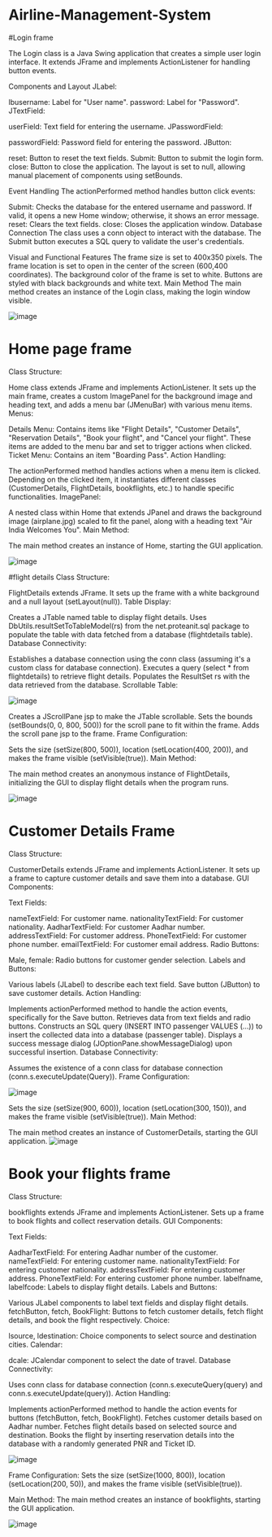 # Airline-Management-System
   #Login frame

   The Login class is a Java Swing application that creates a simple user login interface. It extends JFrame and implements ActionListener for handling button events.

Components and Layout
JLabel:

lbusername: Label for "User name".
password: Label for "Password".
JTextField:

userField: Text field for entering the username.
JPasswordField:

passwordField: Password field for entering the password.
JButton:

reset: Button to reset the text fields.
Submit: Button to submit the login form.
close: Button to close the application.
The layout is set to null, allowing manual placement of components using setBounds.

Event Handling
The actionPerformed method handles button click events:

Submit: Checks the database for the entered username and password. If valid, it opens a new Home window; otherwise, it shows an error message.
reset: Clears the text fields.
close: Closes the application window.
Database Connection
The class uses a conn object to interact with the database. The Submit button executes a SQL query to validate the user's credentials.

Visual and Functional Features
The frame size is set to 400x350 pixels.
The frame location is set to open in the center of the screen (600,400 coordinates).
The background color of the frame is set to white.
Buttons are styled with black backgrounds and white text.
Main Method
The main method creates an instance of the Login class, making the login window visible.

![image](https://github.com/Sonamkandari/Airline-Management-System/assets/145662567/3804a669-6834-4ad0-97f2-ab8cd7aee9e3)

# Home page frame
Class Structure:

Home class extends JFrame and implements ActionListener.
It sets up the main frame, creates a custom ImagePanel for the background image and heading text, and adds a menu bar (JMenuBar) with various menu items.
Menus:

Details Menu: Contains items like "Flight Details", "Customer Details", "Reservation Details", "Book your flight", and "Cancel your flight". These items are added to the menu bar and set to trigger actions when clicked.
Ticket Menu: Contains an item "Boarding Pass".
Action Handling:

The actionPerformed method handles actions when a menu item is clicked. Depending on the clicked item, it instantiates different classes (CustomerDetails, FlightDetails, bookflights, etc.) to handle specific functionalities.
ImagePanel:

A nested class within Home that extends JPanel and draws the background image (airplane.jpg) scaled to fit the panel, along with a heading text "Air India Welcomes You".
Main Method:

The main method creates an instance of Home, starting the GUI application.

![image](https://github.com/Sonamkandari/Airline-Management-System/assets/145662567/fee8fae0-223d-412e-aa0a-7ea000ea4057)


#flight details
Class Structure:

FlightDetails extends JFrame.
It sets up the frame with a white background and a null layout (setLayout(null)).
Table Display:

Creates a JTable named table to display flight details.
Uses DbUtils.resultSetToTableModel(rs) from the net.proteanit.sql package to populate the table with data fetched from a database (flightdetails table).
Database Connectivity:

Establishes a database connection using the conn class (assuming it's a custom class for database connection).
Executes a query (select * from flightdetails) to retrieve flight details.
Populates the ResultSet rs with the data retrieved from the database.
Scrollable Table:

![image](https://github.com/Sonamkandari/Airline-Management-System/assets/145662567/5d875e39-b241-4b0f-82c7-035bca0db015)


Creates a JScrollPane jsp to make the JTable scrollable.
Sets the bounds (setBounds(0, 0, 800, 500)) for the scroll pane to fit within the frame.
Adds the scroll pane jsp to the frame.
Frame Configuration:

Sets the size (setSize(800, 500)), location (setLocation(400, 200)), and makes the frame visible (setVisible(true)).
Main Method:

The main method creates an anonymous instance of FlightDetails, initializing the GUI to display flight details when the program runs.

![image](https://github.com/Sonamkandari/Airline-Management-System/assets/145662567/e272c608-2d86-4f4c-82e1-1500b275f08c)

# Customer Details Frame
Class Structure:

CustomerDetails extends JFrame and implements ActionListener.
It sets up a frame to capture customer details and save them into a database.
GUI Components:

Text Fields:

nameTextField: For customer name.
nationalityTextField: For customer nationality.
AadharTextField: For customer Aadhar number.
addressTextField: For customer address.
PhoneTextField: For customer phone number.
emailTextField: For customer email address.
Radio Buttons:

Male, female: Radio buttons for customer gender selection.
Labels and Buttons:

Various labels (JLabel) to describe each text field.
Save button (JButton) to save customer details.
Action Handling:

Implements actionPerformed method to handle the action events, specifically for the Save button.
Retrieves data from text fields and radio buttons.
Constructs an SQL query (INSERT INTO passenger VALUES (...)) to insert the collected data into a database (passenger table).
Displays a success message dialog (JOptionPane.showMessageDialog) upon successful insertion.
Database Connectivity:

Assumes the existence of a conn class for database connection (conn.s.executeUpdate(Query)).
Frame Configuration:

![image](https://github.com/Sonamkandari/Airline-Management-System/assets/145662567/5f7f2fea-c228-48cb-b866-149ea18eec51)


Sets the size (setSize(900, 600)), location (setLocation(300, 150)), and makes the frame visible (setVisible(true)).
Main Method:

The main method creates an instance of CustomerDetails, starting the GUI application.
![image](https://github.com/Sonamkandari/Airline-Management-System/assets/145662567/fb659c83-cbb6-4647-948a-53045369a34c)

# Book your flights frame
Class Structure:

bookflights extends JFrame and implements ActionListener.
Sets up a frame to book flights and collect reservation details.
GUI Components:

Text Fields:

AadharTextField: For entering Aadhar number of the customer.
nameTextField: For entering customer name.
nationalityTextField: For entering customer nationality.
addressTextField: For entering customer address.
PhoneTextField: For entering customer phone number.
labelfname, labelfcode: Labels to display flight details.
Labels and Buttons:

Various JLabel components to label text fields and display flight details.
fetchButton, fetch, BookFlight: Buttons to fetch customer details, fetch flight details, and book the flight respectively.
Choice:

lsource, ldestination: Choice components to select source and destination cities.
Calendar:

dcale: JCalendar component to select the date of travel.
Database Connectivity:

Uses conn class for database connection (conn.s.executeQuery(query) and conn.s.executeUpdate(query)).
Action Handling:

Implements actionPerformed method to handle the action events for buttons (fetchButton, fetch, BookFlight).
Fetches customer details based on Aadhar number.
Fetches flight details based on selected source and destination.
Books the flight by inserting reservation details into the database with a randomly generated PNR and Ticket ID.

![image](https://github.com/Sonamkandari/Airline-Management-System/assets/145662567/d1addeef-f6eb-4ffc-a347-12cf0b42dd5b)

Frame Configuration:
Sets the size (setSize(1000, 800)), location (setLocation(200, 50)), and makes the frame visible (setVisible(true)).

Main Method:
The main method creates an instance of bookflights, starting the GUI application.

![image](https://github.com/Sonamkandari/Airline-Management-System/assets/145662567/4e111d28-fa64-44b2-a046-540f66bc85c6)

